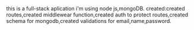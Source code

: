 this is a full-stack aplication i'm using node js,mongoDB.
created:created routes,created middlewear function,created auth to protect routes,created schema for mongodb,created validations for email,name,password.
